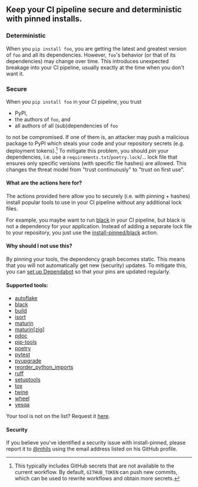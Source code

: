 ## Keep your CI pipeline secure and deterministic with pinned installs.
<!-- !!!!!!!!!!!!!!!!!!!!!!!!!!!!!!!!!!!!!!!!!!!!!!!!!!! -->
<!-- ⚠️auto-generated from init.py, do not edit manually ⚠️-->
<!-- !!!!!!!!!!!!!!!!!!!!!!!!!!!!!!!!!!!!!!!!!!!!!!!!!!! -->

### Deterministic

When you `pip install foo`, you are getting the latest and greatest version of `foo` and all its dependencies.
However, `foo`'s behavior (or that of its dependencies) may change over time. This introduces unexpected breakage into your CI pipeline,
usually exactly at the time when you don't want it.

### Secure

When you `pip install foo` in your CI pipeline, you trust 

 - PyPI,
 - the authors of `foo`, and 
 - all authors of all (sub)dependencies of `foo`

to not be compromised. If one of them is, an attacker may push a malicious package to PyPI which steals your code 
and your repository secrets (e.g. deployment tokens).[^1]
To mitigate this problem, you should _pin_ your dependencies, i.e. use a `requirements.txt`/`poetry.lock`/... lock file
that ensures only specific versions (with specific file hashes) are allowed. This changes the threat model from "trust 
continuously" to "trust on first use".

[^1]: This typically includes GitHub secrets that are not available to the current workflow.
      By default, `GITHUB_TOKEN` can push new commits, which can be used to rewrite workflows and obtain more secrets.

#### What are the actions here for?

The actions provided here allow you to securely (i.e. with pinning + hashes) install popular 
tools to use in your CI pipeline without any additional lock files. 

For example, you maybe want to run [black](https://github.com/psf/black) in your CI pipeline, but black is not a 
dependency for your application. Instead of adding a separate lock file to your repository, you just use the [install-pinned/black](https://github.com/install-pinned/black) action.

#### Why should I not use this?

By pinning your tools, the dependency graph becomes static. 
This means that you will not automatically get new (security) updates.
To mitigate this, you can [set up Dependabot](https://docs.github.com/en/code-security/dependabot/working-with-dependabot/keeping-your-actions-up-to-date-with-dependabot#example-dependabotyml-file-for-github-actions)
so that your pins are updated regularly.

#### Supported tools:
- [autoflake](https://github.com/install-pinned/autoflake)
- [black](https://github.com/install-pinned/black)
- [build](https://github.com/install-pinned/build)
- [isort](https://github.com/install-pinned/isort)
- [maturin](https://github.com/install-pinned/maturin)
- [maturin[zig]](https://github.com/install-pinned/maturin-with-zig)
- [pdoc](https://github.com/install-pinned/pdoc)
- [pip-tools](https://github.com/install-pinned/pip-tools)
- [poetry](https://github.com/install-pinned/poetry)
- [pytest](https://github.com/install-pinned/pytest)
- [pyupgrade](https://github.com/install-pinned/pyupgrade)
- [reorder_python_imports](https://github.com/install-pinned/reorder_python_imports)
- [ruff](https://github.com/install-pinned/ruff)
- [setuptools](https://github.com/install-pinned/setuptools)
- [tox](https://github.com/install-pinned/tox)
- [twine](https://github.com/install-pinned/twine)
- [wheel](https://github.com/install-pinned/wheel)
- [yesqa](https://github.com/install-pinned/yesqa)

Your tool is not on the list? Request it [here](https://github.com/install-pinned/.github/issues).

#### Security

If you believe you've identified a security issue with install-pinned, please report it to 
[@mhils](https://github.com/mhils) using the email address listed on his GitHub profile.
